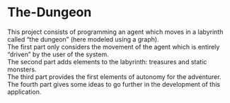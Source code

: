 # The-Dungeon

This project consists of programming an agent which moves in a labyrinth called “the dungeon” (here modeled using a graph).<br>
The first part only considers the movement of the agent which is entirely “driven” by the user of the system.<br>
The second part adds elements to the labyrinth: treasures and static monsters.<br>
The third part provides the first elements of autonomy for the adventurer.<br>
The fourth part gives some ideas to go further in the development of this application.
